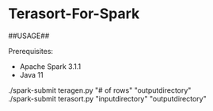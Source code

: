 # Terasort-For-Spark

##USAGE##

Prerequisites:
- Apache Spark 3.1.1
- Java 11

./spark-submit teragen.py "# of rows" "outputdirectory"  
./spark-submit terasort.py "inputdirectory" "outputdirectory"
